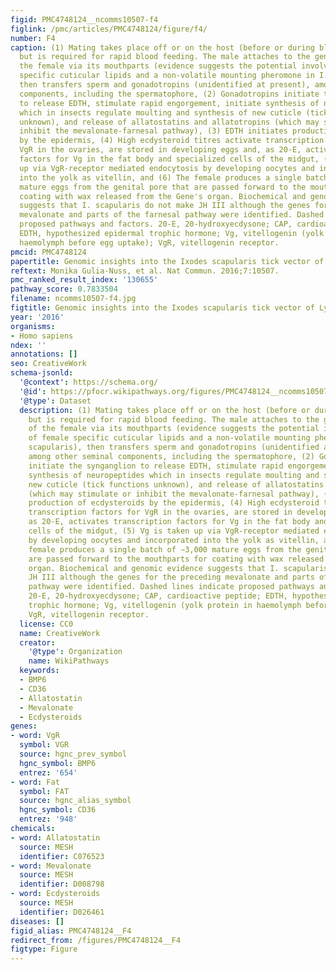 ```yaml
---
figid: PMC4748124__ncomms10507-f4
figlink: /pmc/articles/PMC4748124/figure/f4/
number: F4
caption: (1) Mating takes place off or on the host (before or during blood feeding),
  but is required for rapid blood feeding. The male attaches to the genital pore of
  the female via its mouthparts (evidence suggests the potential involvement of female
  specific cuticular lipids and a non-volatile mounting pheromone in I. scapularis),
  then transfers sperm and gonadotropins (unidentified at present), among other seminal
  components, including the spermatophore, (2) Gonadotropins initiate the synganglion
  to release EDTH, stimulate rapid engorgement, initiate synthesis of neuropeptides
  which in insects regulate moulting and synthesis of new cuticle (tick functions
  unknown), and release of allatostatins and allatotropins (which may stimulate or
  inhibit the mevalonate-farnesal pathway), (3) EDTH initiates production of ecdysteroids
  by the epidermis, (4) High ecdysteroid titres activate transcription factors for
  VgR in the ovaries, are stored in developing eggs and, as 20-E, activates transcription
  factors for Vg in the fat body and specialized cells of the midgut, (5) Vg is taken
  up via VgR-receptor mediated endocytosis by developing oocytes and incorporated
  into the yolk as vitellin, and (6) The female produces a single batch of ∼3,000
  mature eggs from the genital pore that are passed forward to the mouthparts for
  coating with wax released from the Gene's organ. Biochemical and genomic evidence
  suggests that I. scapularis do not make JH III although the genes for the preceding
  mevalonate and parts of the farnesal pathway were identified. Dashed lines indicate
  proposed pathways and factors. 20-E, 20-hydroxyecdysone; CAP, cardioactive peptide;
  EDTH, hypothesized epidermal trophic hormone; Vg, vitellogenin (yolk protein in
  haemolymph before egg uptake); VgR, vitellogenin receptor.
pmcid: PMC4748124
papertitle: Genomic insights into the Ixodes scapularis tick vector of Lyme disease.
reftext: Monika Gulia-Nuss, et al. Nat Commun. 2016;7:10507.
pmc_ranked_result_index: '130655'
pathway_score: 0.7833504
filename: ncomms10507-f4.jpg
figtitle: Genomic insights into the Ixodes scapularis tick vector of Lyme disease
year: '2016'
organisms:
- Homo sapiens
ndex: ''
annotations: []
seo: CreativeWork
schema-jsonld:
  '@context': https://schema.org/
  '@id': https://pfocr.wikipathways.org/figures/PMC4748124__ncomms10507-f4.html
  '@type': Dataset
  description: (1) Mating takes place off or on the host (before or during blood feeding),
    but is required for rapid blood feeding. The male attaches to the genital pore
    of the female via its mouthparts (evidence suggests the potential involvement
    of female specific cuticular lipids and a non-volatile mounting pheromone in I.
    scapularis), then transfers sperm and gonadotropins (unidentified at present),
    among other seminal components, including the spermatophore, (2) Gonadotropins
    initiate the synganglion to release EDTH, stimulate rapid engorgement, initiate
    synthesis of neuropeptides which in insects regulate moulting and synthesis of
    new cuticle (tick functions unknown), and release of allatostatins and allatotropins
    (which may stimulate or inhibit the mevalonate-farnesal pathway), (3) EDTH initiates
    production of ecdysteroids by the epidermis, (4) High ecdysteroid titres activate
    transcription factors for VgR in the ovaries, are stored in developing eggs and,
    as 20-E, activates transcription factors for Vg in the fat body and specialized
    cells of the midgut, (5) Vg is taken up via VgR-receptor mediated endocytosis
    by developing oocytes and incorporated into the yolk as vitellin, and (6) The
    female produces a single batch of ∼3,000 mature eggs from the genital pore that
    are passed forward to the mouthparts for coating with wax released from the Gene's
    organ. Biochemical and genomic evidence suggests that I. scapularis do not make
    JH III although the genes for the preceding mevalonate and parts of the farnesal
    pathway were identified. Dashed lines indicate proposed pathways and factors.
    20-E, 20-hydroxyecdysone; CAP, cardioactive peptide; EDTH, hypothesized epidermal
    trophic hormone; Vg, vitellogenin (yolk protein in haemolymph before egg uptake);
    VgR, vitellogenin receptor.
  license: CC0
  name: CreativeWork
  creator:
    '@type': Organization
    name: WikiPathways
  keywords:
  - BMP6
  - CD36
  - Allatostatin
  - Mevalonate
  - Ecdysteroids
genes:
- word: VgR
  symbol: VGR
  source: hgnc_prev_symbol
  hgnc_symbol: BMP6
  entrez: '654'
- word: Fat
  symbol: FAT
  source: hgnc_alias_symbol
  hgnc_symbol: CD36
  entrez: '948'
chemicals:
- word: Allatostatin
  source: MESH
  identifier: C076523
- word: Mevalonate
  source: MESH
  identifier: D008798
- word: Ecdysteroids
  source: MESH
  identifier: D026461
diseases: []
figid_alias: PMC4748124__F4
redirect_from: /figures/PMC4748124__F4
figtype: Figure
---
```

